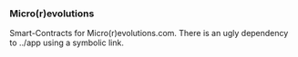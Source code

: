 ### Micro(r)evolutions

Smart-Contracts for Micro(r)evolutions.com. There is an ugly dependency to ../app using a symbolic link.
